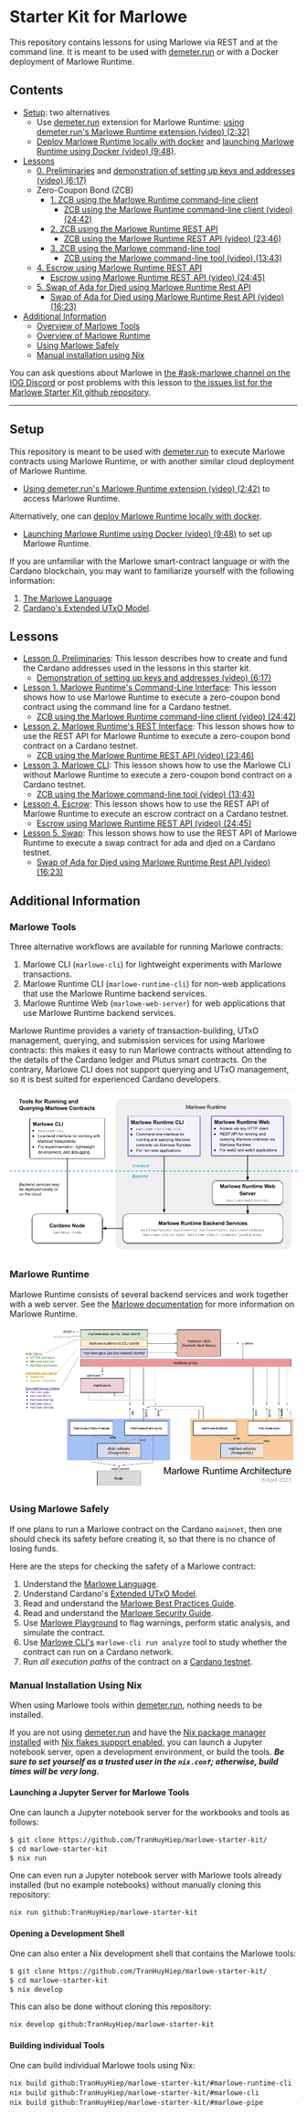 # Starter Kit for Marlowe

This repository contains lessons for using Marlowe via REST and at the command line. It is meant to be used with [demeter.run](https://demeter.run) or with a Docker deployment of Marlowe Runtime.

## Contents 

- [Setup](#setup): two alternatives
  - Use [demeter.run](https://demeter.run/) extension for Marlowe Runtime: [using demeter.run's Marlowe Runtime extension (video) (2:32)](https://youtu.be/XnZ8gCjpl1E)
  - [Deploy Marlowe Runtime locally with docker](docker.md) and [launching Marlowe Runtime using Docker (video) (9:48)](https://youtu.be/45F5ld8NNHM).
- [Lessons](#lessons)
  - [0. Preliminaries](00-preliminaries.md) and [demonstration of setting up keys and addresses (video) (6:17)](https://youtu.be/hGBmj9ZrYHs)
  - Zero-Coupon Bond (ZCB)
    - [1. ZCB using the Marlowe Runtime command-line client](01-runtime-cli.ipynb)
      - [ZCB using the Marlowe Runtime command-line client (video) (24:42)](https://youtu.be/pjDtuD5rimI)
    - [2. ZCB using the Marlowe Runtime REST API](02-runtime-rest.ipynb)
      - [ZCB using the Marlowe Runtime REST API (video) (23:46)](https://youtu.be/wgJVdkM2pBY)
    - [3. ZCB using the Marlowe command-line tool](03-marlowe-cli.ipynb)
      - [ZCB using the Marlowe command-line tool (video) (13:43)](https://youtu.be/ELc72BKf7ec)
  - [4. Escrow using Marlowe Runtime REST API](04-escrow-rest.ipynb)
    - [Escrow using Marlowe Runtime REST API (video) (24:45)](https://youtu.be/E8m-PKbS9TI)
  - [5. Swap of Ada for Djed using Marlowe Runtime Rest API](05-swap-rest.ipynb)
    - [Swap of Ada for Djed using Marlowe Runtime Rest API (video) (16:23)](https://youtu.be/sSrVCRNoytU)
- [Additional Information](#additional-information)
  - [Overview of Marlowe Tools](#marlowe-tools)
  - [Overview of Marlowe Runtime](#marlowe-runtime)
  - [Using Marlowe Safely](#using-marlowe-safely)
  - [Manual installation using Nix](#manual-installation-using-nix)

You can ask questions about Marlowe in [the #ask-marlowe channel on the IOG Discord](https://discord.com/channels/826816523368005654/936295815926927390) or post problems with this lesson to [the issues list for the Marlowe Starter Kit github repository](https://github.com/input-output-hk/marlowe-starter-kit/issues).

---

## Setup

This repository is meant to be used with [demeter.run](https://demeter.run) to execute Marlowe contracts using Marlowe Runtime, or with another similar cloud deployment of Marlowe Runtime.

- [Using demeter.run's Marlowe Runtime extension (video) (2:42)](https://youtu.be/QeBGv2mvGnA) to access Marlowe Runtime.

Alternatively, one can [deploy Marlowe Runtime locally with docker](docker.md).

- [Launching Marlowe Runtime using Docker (video) (9:48)](https://youtu.be/45F5ld8NNHM) to set up Marlowe Runtime.

If you are unfamiliar with the Marlowe smart-contract language or with the Cardano blockchain, you may want to familiarize yourself with the following information:

1. [The Marlowe Language](https://marlowe-finance.io/)
2. [Cardano's Extended UTxO Model](https://docs.cardano.org/learn/eutxo-explainer).

## Lessons

- [Lesson 0. Preliminaries](00-preliminaries.md): This lesson describes how to create and fund the Cardano addresses used in the lessons in this starter kit.
  - [Demonstration of setting up keys and addresses (video) (6:17)](https://youtu.be/hGBmj9ZrYHs)
- [Lesson 1. Marlowe Runtime's Command-Line Interface](01-runtime-cli.ipynb): This lesson shows how to use Marlowe Runtime to execute a zero-coupon bond contract using the command line for a Cardano testnet.
  - [ZCB using the Marlowe Runtime command-line client (video) (24:42)](https://youtu.be/pjDtuD5rimI)
- [Lesson 2. Marlowe Runtime's REST Interface](02-runtime-rest.ipynb): This lesson shows how to use the REST API for Marlowe Runtime to execute a zero-coupon bond contract on a Cardano testnet.
  - [ZCB using the Marlowe Runtime REST API (video) (23:46)](https://youtu.be/wgJVdkM2pBY)
- [Lesson 3. Marlowe CLI](03-marlowe-cli.ipynb): This lesson shows how to use the Marlowe CLI without Marlowe Runtime to execute a zero-coupon bond contract on a Cardano testnet.
  - [ZCB using the Marlowe command-line tool (video) (13:43)](https://youtu.be/ELc72BKf7ec)
- [Lesson 4. Escrow](04-escrow-rest.ipynb): This lesson shows how to use the REST API of Marlowe Runtime to execute an escrow contract on a Cardano testnet.
  - [Escrow using Marlowe Runtime REST API (video) (24:45)](https://youtu.be/E8m-PKbS9TI)
- [Lesson 5. Swap](05-swap-rest.ipynb): This lesson shows how to use the REST API of Marlowe Runtime to execute a swap contract for ada and djed on a Cardano testnet.
  - [Swap of Ada for Djed using Marlowe Runtime Rest API (video) (16:23)](https://youtu.be/sSrVCRNoytU)

## Additional Information

### Marlowe Tools

Three alternative workflows are available for running Marlowe contracts:

1. Marlowe CLI (`marlowe-cli`) for lightweight experiments with Marlowe transactions.
2. Marlowe Runtime CLI (`marlowe-runtime-cli`) for non-web applications that use the Marlowe Runtime backend services.
3. Marlowe Runtime Web (`marlowe-web-server`) for web applications that use Marlowe Runtime backend services.

Marlowe Runtime provides a variety of transaction-building, UTxO management, querying, and submission services for using Marlowe contracts: this makes it easy to run Marlowe contracts without attending to the details of the Cardano ledger and Plutus smart contracts. On the contrary, Marlowe CLI does not support querying and UTxO management, so it is best suited for experienced Cardano developers.

![Tools for Running and Querying Marlowe Contracts](images/marlowe-tools.png)

### Marlowe Runtime

Marlowe Runtime consists of several backend services and work together with a web server. See the [Marlowe documentation](https://github.com/input-output-hk/marlowe-doc/blob/main/README.md) for more information on Marlowe Runtime.

![The architecture of Marlowe Runtime](images/runtime-architecture.png)

### Using Marlowe Safely

If one plans to run a Marlowe contract on the Cardano `mainnet`, then one should check its safety before creating it, so that there is no chance of losing funds.

Here are the steps for checking the safety of a Marlowe contract:

1. Understand the [Marlowe Language](https://marlowe-finance.io/).
2. Understand Cardano\'s [Extended UTxO Model](https://docs.cardano.org/learn/eutxo-explainer).
3. Read and understand the [Marlowe Best Practices Guide](https://github.com/input-output-hk/marlowe-cardano/blob/main/marlowe/best-practices.md).
4. Read and understand the [Marlowe Security Guide](https://github.com/input-output-hk/marlowe-cardano/blob/main/marlowe/security.md).
5. Use [Marlowe Playground](https://play.marlowe-finance.io/) to flag warnings, perform static analysis, and simulate the contract.
6. Use [Marlowe CLI\'s](https://github.com/input-output-hk/marlowe-cardano/blob/main/marlowe-cli/ReadMe.md) `marlowe-cli run analyze` tool to study whether the contract can run on a Cardano network.
7. Run *all execution paths* of the contract on a [Cardano testnet](https://docs.cardano.org/cardano-testnet/overview).

### Manual Installation Using Nix

When using Marlowe tools within [demeter.run](http://demeter.run/), nothing needs to be installed.

If you are not using [demeter.run](http://demeter.run/) and have the [Nix package manager installed](https://nix.dev/tutorials/install-nix) with [Nix flakes support enabled](https://nixos.wiki/wiki/Flakes#Enable_flakes), you can launch a Jupyter notebook server, open a development environment, or build the tools. ***Be sure to set yourself as a trusted user in the `nix.conf`; otherwise, build times will be very long.***

#### Launching a Jupyter Server for Marlowe Tools

One can launch a Jupyter notebook server for the workbooks and tools as follows:

```console
$ git clone https://github.com/TranHuyHiep/marlowe-starter-kit/
$ cd marlowe-starter-kit
$ nix run
```

One can even run a Jupyter notebook server with Marlowe tools already installed (but no example notebooks) without manually cloning this repository:

```bash
nix run github:TranHuyHiep/marlowe-starter-kit
```

#### Opening a Development Shell

One can also enter a Nix development shell that contains the Marlowe tools:

```console
$ git clone https://github.com/TranHuyHiep/marlowe-starter-kit/
$ cd marlowe-starter-kit
$ nix develop
```

This can also be done without cloning this repository:

```bash
nix develop github:TranHuyHiep/marlowe-starter-kit
```

#### Building individual Tools

One can build individual Marlowe tools using Nix:

```bash
nix build github:TranHuyHiep/marlowe-starter-kit/#marlowe-runtime-cli -o build/marlowe-runtime-cli
nix build github:TranHuyHiep/marlowe-starter-kit/#marlowe-cli         -o build/marlowe-cli
nix build github:TranHuyHiep/marlowe-starter-kit/#marlowe-pipe        -o build/marlowe-pipe
```
